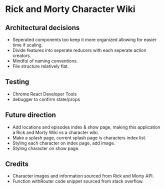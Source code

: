 # Rick and Morty Character Wiki

## Architectural decisions
* Seperated components too keep it more organized allowing for easier time if scaling.
* Divide features into seperate reducers with each seperate action creators.
* Mindful of naming conventions.
* File structure relatively flat.

## Testing
* Chrome React Developer Tools
* debugger to confirm state/props

## Future direction
* Add locations and episodes index & show page, making this application a Rick and Morty Wiki vs a character wiki.
* Make a splash page, current splash page is characters index list.
* Styling each character on index page, add image.
* Styling character on show page.

## Credits
* Character images and information sourced from Rick and Morty API.
* Function withRouter code snippet sourced from stack overflow.